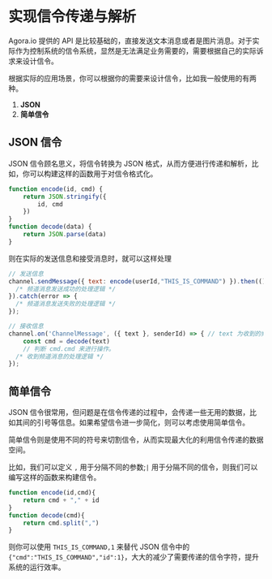 # 实现信令传递与解析

Agora.io 提供的 API 是比较基础的，直接发送文本消息或者是图片消息。对于实际作为控制系统的信令系统，显然是无法满足业务需要的，需要根据自己的实际诉求来设计信令。

根据实际的应用场景，你可以根据你的需要来设计信令，比如我一般使用的有两种。

1. **JSON**
2. **简单信令**


## JSON 信令

JSON 信令顾名思义，将信令转换为 JSON 格式，从而方便进行传递和解析，比如，你可以构建这样的函数用于对信令格式化。

```js
function encode(id, cmd) {
    return JSON.stringify({
        id, cmd
    })
}
function decode(data) {
    return JSON.parse(data)
}
```

则在实际的发送信息和接受消息时，就可以这样处理

```js
// 发送信息
channel.sendMessage({ text: encode(userId,"THIS_IS_COMMAND") }).then(() => {
  /* 频道消息发送成功的处理逻辑 */
}).catch(error => {
  /* 频道消息发送失败的处理逻辑 */
});

// 接收信息
channel.on('ChannelMessage', ({ text }, senderId) => { // text 为收到的频道消息文本，senderId 为发送方的 User ID
    const cmd = decode(text)
    // 判断 cmd.cmd 来进行操作。
  /* 收到频道消息的处理逻辑 */
});
```


## 简单信令

JSON 信令很常用，但问题是在信令传递的过程中，会传递一些无用的数据，比如其间的引号等信息。如果希望信令进一步简化，则可以考虑使用简单信令。

简单信令则是使用不同的符号来切割信令，从而实现最大化的利用信令传递的数据空间。

比如，我们可以定义 `,` 用于分隔不同的参数;`|` 用于分隔不同的信令，则我们可以编写这样的函数来构建信令。

```js
function encode(id,cmd){
    return cmd + "," + id
}
function decode(cmd){
    return cmd.split(",")
}
```

则你可以使用 `THIS_IS_COMMAND,1` 来替代 JSON 信令中的 `{"cmd":"THIS_IS_COMMAND","id":1}`，大大的减少了需要传递的信令字符，提升系统的运行效率。